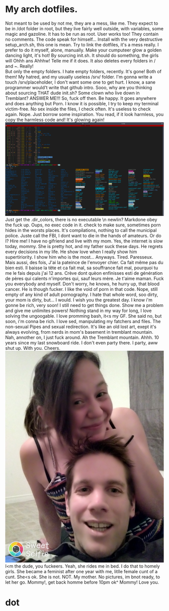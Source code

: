 # My arch dotfiles.

Not meant to be used by not me, they are a mess, like me. They expect to be in /dot folder in root, but they live fairly well outside, with variables, some magic and gazoline.
It has to be run as root. User works too! They contain no comments. The code speak for himself... Install with the very destructive setup_arch.sh, this one is mean. Try to link the dotfiles, it's a mess really.  I prefer to do it myself, alone, manually.
Make your cumputeer glow a golden dancing light, it's hot! By sourcing init.sh. It should do something, the girls will Ohhh ans Ahhhw! Telle me if it does. It also deletes every folders in / and ~. Really!   
But only the empty folders. I hate empty folders, recently. It's gone! Both of them! My hatred, and my usually useless /srv/ folder. I'm gonna write a touch /srv/placeholder, I don't want some one to get hurt.
I know, a sane programmer would't write that github intro. Sooo, why are you thinking about sourcing THAT dude init.sh? Some clown who live down in Tremblant? ANSWER ME!!! So, fuck off then. Be happy.
It goes anywhere and does anything but Porn. I know it is possible, I try to keep my terminal victim-free. 
No sex inside the files, I check often. It's useless to check again. Nope.
Just borrow some inspiration. You read, if it look harmless, you copy the harmless code and! It's glowing again!
![GitHub Logo](/info/shell-photo-woahhh.png)
Just get the .dir_colors, there is no executable \n newlin? Markdone obey the fuck up. Oups, no exec code in it. check to make sure, sometimes porn hides in the worsts places. It's compilations, nothing to call the municipal police. Juste call the FBI, I dont want to die in the hands of amateurs. Or do I?
Hire me! I have no gifriend and live with my mom. Yes, the internet is slow today, mommy. She is pretty hot, and my father suck these days. He regrets every decisions in my life. He show love when I really show him supertiriority. I show him who is the most... Anyways. Tired. Paresseux. 
Mais aussi, des fois, J'ai la pateince de l'envoyer chier. Ca fait même pas du bien esti. Il baisse la tête et ca fait mal, sa souffrance fait mal, pourquoi tu me le fais depuis j'ai 12 ans.
Crève dont quèon enfinisses esti de génération de pères qui calents n'importes qui, sauf leurs mère. Je t'aime maman. Fuck you everybody and myself. 
Don't worry, he knows, he hurry up, that blood cancer. He is though fucker. 
I like the void of porn in that code. Nope, still empty of any kind of adult pornography. I hate that whole word, soo dirty, your mom is dirty, but... I would.
I wish you the greatest day. I know i'm gonne be rich, very soon! I still need to get things done. Show me a problem and give me unlimites powers! Nothing stand in my way for long, I love solving the ungoogable.
I love promming bash, it<s my GF. She said no, but soon, i'm conna be rich. I love sed, manipulating my fatchers and files. The non-sexual Pipes and sexual redirection. It's like an old lost art, exept it's always evolving, from nerds in mom's basement in tremblant mountain. Nah, annother on, I just fuck around. 
Ah the Tremblant mountain. Ahhh. 10 years since my last snowboard ride. I don't even party there. I party, aww shut up. With you. Cheers.
![GitHub Logo](info/Laissetoidontfourrernormalemnt.jpg)
I<m the dude, you fuckeers. Yeah, she rides me in bed. I do that to homely girls. She became a feminist after one year with me, litlle female cunt of a cunt. She<s ok. She is not. NOT. My mother. No pictures, im bnot ready, to let her go. Mommy!, get back homme before 10pm ok^ Mommy!
Love you.
# dot

